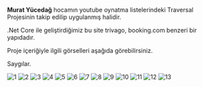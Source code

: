 <strong>Murat Yücedağ</strong> hocamın youtube oynatma listelerindeki Traversal Projesinin takip edilip uygulanmış halidir.

.Net Core ile geliştirdiğimiz bu site trivago, booking.com benzeri bir yapıdadır.

Proje içeriğiyle ilgili görselleri aşağıda görebilirsiniz.

Saygılar.

![1](https://github.com/furkandereli/Traversal-Core/assets/33660088/55a0297f-da57-414f-bac2-9fd5dab4d5e9)
![2](https://github.com/furkandereli/Traversal-Core/assets/33660088/824a8b11-7e44-4d38-bc68-f9059d456e9a)
![3](https://github.com/furkandereli/Traversal-Core/assets/33660088/0d5bc35e-220b-4c8a-b816-dc8acd193f78)
![4](https://github.com/furkandereli/Traversal-Core/assets/33660088/578603f4-f9cd-4b91-9f34-5804523f8a3b)
![5](https://github.com/furkandereli/Traversal-Core/assets/33660088/ba459131-e856-454b-8403-251ece6e0a6d)
![6](https://github.com/furkandereli/Traversal-Core/assets/33660088/948fe997-f8fd-4fe5-bba4-3b3a46d0de84)
![7](https://github.com/furkandereli/Traversal-Core/assets/33660088/6b397652-612e-4e17-8b54-ebf806f784d9)
![8](https://github.com/furkandereli/Traversal-Core/assets/33660088/1cd9c197-6640-4fde-adf3-8757a192e76a)
![9](https://github.com/furkandereli/Traversal-Core/assets/33660088/9beba8e9-ca88-448d-9eca-013e0898a405)
![10](https://github.com/furkandereli/Traversal-Core/assets/33660088/e0160055-793b-4ed6-b84e-7c1685027796)
![11](https://github.com/furkandereli/Traversal-Core/assets/33660088/6af8215c-d95a-4b5b-b2c8-ecc8e05db015)
![12](https://github.com/furkandereli/Traversal-Core/assets/33660088/a535c7fe-36d4-4b0c-8200-4644cbbdf7bf)
![13](https://github.com/furkandereli/Traversal-Core/assets/33660088/ebd27e68-fc37-4c31-916f-ec286afc3631)
